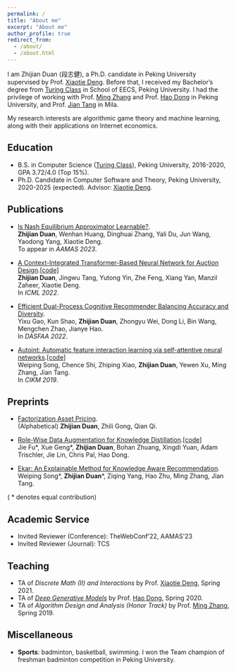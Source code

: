 ```yaml
---
permalink: /
title: "About me"
excerpt: "About me"
author_profile: true
redirect_from: 
  - /about/
  - /about.html
---
```


I am Zhijian Duan (段志健), a Ph.D. candidate in Peking University supervised by Prof. [Xiaotie Deng](https://cfcs.pku.edu.cn/english/people/faculty/xiaotiedeng/index.htm). Before that, I received my Bachelor’s degree from [Turing Class](https://cfcs.pku.edu.cn/english/research/turing_program/introduction1/index.htm) in School of EECS, Peking University. I had the privilege of working with Prof. [Ming Zhang](http://net.pku.edu.cn/dlib/mzhang/) and Prof. [Hao Dong](https://zsdonghao.github.io/) in Peking University, and Prof. [Jian Tang](https://jian-tang.com/) in Mila.

My research interests are algorithmic game theory and machine learning, along with their applications on Internet economics.

## Education
* B.S. in Computer Science ([Turing Class](https://cfcs.pku.edu.cn/english/research/turing_program/introduction1/index.htm)), Peking University, 2016-2020, GPA 3.72/4.0 (Top 15%).
* Ph.D. Candidate in Computer Software and Theory, Peking University, 2020-2025 (expected). Advisor: [Xiaotie Deng](https://cfcs.pku.edu.cn/english/people/faculty/xiaotiedeng/index.htm).

## Publications
* [Is Nash Equilibrium Approximator Learnable?](https://arxiv.org/abs/2108.07472).  
**Zhijian Duan**, Wenhan Huang, Dinghuai Zhang, Yali Du, Jun Wang, Yaodong Yang, Xiaotie Deng.  
To appear in *AAMAS 2023*.
 
* [A Context-Integrated Transformer-Based Neural Network for Auction Design](https://arxiv.org/abs/2201.12489).[[code]](https://github.com/zjduan/CITransNet)    
**Zhijian Duan**, Jingwu Tang, Yutong Yin, Zhe Feng, Xiang Yan, Manzil Zaheer, Xiaotie Deng.  
In *ICML 2022*.

* [Efficient Dual-Process Cognitive Recommender Balancing Accuracy and Diversity](https://link.springer.com/chapter/10.1007/978-3-031-00129-1_33).  
Yixu Gao, Kun Shao, **Zhijian Duan**, Zhongyu Wei, Dong Li, Bin Wang, Mengchen Zhao, Jianye Hao.  
In *DASFAA 2022*.

* [Autoint: Automatic feature interaction learning via self-attentive neural networks](https://arxiv.org/abs/1810.11921).[[code]](https://github.com/shichence/AutoInt)  
Weiping Song, Chence Shi, Zhiping Xiao, **Zhijian Duan**, Yewen Xu, Ming Zhang, Jian Tang.  
In *CIKM 2019*.

## Preprints
* [Factorization Asset Pricing](https://papers.ssrn.com/sol3/papers.cfm?abstract_id=3940074).  
(Alphabetical) **Zhijian Duan**, Zhili Gong, Qian Qi.  

* [Role-Wise Data Augmentation for Knowledge Distillation](https://arxiv.org/abs/2004.08861).[[code]](https://github.com/bigaidream-projects/role-kd)  
Jie Fu\*, Xue Geng\*, **Zhijian Duan**, Bohan Zhuang, Xingdi Yuan, Adam Trischler, Jie Lin, Chris Pal, Hao Dong.

* [Ekar: An Explainable Method for Knowledge Aware Recommendation](https://arxiv.org/abs/1906.09506).  
Weiping Song\*, **Zhijian Duan**\*, Ziqing Yang, Hao Zhu, Ming Zhang, Jian Tang.  

( * denotes equal contribution)


## Academic Service
* Invited Reviewer (Conference): TheWebConf'22, AAMAS'23
* Invited Reviewer (Journal): TCS

## Teaching
* TA of _Discrete Math (II) and Interactions_ by Prof. [Xiaotie Deng](https://cfcs.pku.edu.cn/english/people/faculty/xiaotiedeng/index.htm), Spring 2021.  
* TA of [_Deep Generative Models_](https://deep-generative-models.github.io/) by Prof. [Hao Dong](https://zsdonghao.github.io/), Spring 2020.  
* TA of _Algorithm Design and Analysis (Honor Track)_ by Prof. [Ming Zhang](http://net.pku.edu.cn/dlib/mzhang/), Spring 2019.  

## Miscellaneous
* **Sports**: badminton, basketball, swimming. I won the Team champion of freshman badminton competition in Peking University. 
